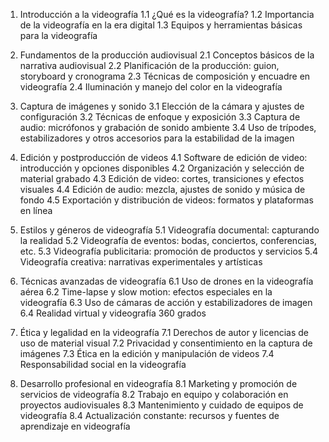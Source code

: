 1. Introducción a la videografía
   1.1 ¿Qué es la videografía?
   1.2 Importancia de la videografía en la era digital
   1.3 Equipos y herramientas básicas para la videografía

2. Fundamentos de la producción audiovisual
   2.1 Conceptos básicos de la narrativa audiovisual
   2.2 Planificación de la producción: guion, storyboard y cronograma
   2.3 Técnicas de composición y encuadre en videografía
   2.4 Iluminación y manejo del color en la videografía

3. Captura de imágenes y sonido
   3.1 Elección de la cámara y ajustes de configuración
   3.2 Técnicas de enfoque y exposición
   3.3 Captura de audio: micrófonos y grabación de sonido ambiente
   3.4 Uso de trípodes, estabilizadores y otros accesorios para la estabilidad de la imagen

4. Edición y postproducción de videos
   4.1 Software de edición de video: introducción y opciones disponibles
   4.2 Organización y selección de material grabado
   4.3 Edición de video: cortes, transiciones y efectos visuales
   4.4 Edición de audio: mezcla, ajustes de sonido y música de fondo
   4.5 Exportación y distribución de videos: formatos y plataformas en línea

5. Estilos y géneros de videografía
   5.1 Videografía documental: capturando la realidad
   5.2 Videografía de eventos: bodas, conciertos, conferencias, etc.
   5.3 Videografía publicitaria: promoción de productos y servicios
   5.4 Videografía creativa: narrativas experimentales y artísticas

6. Técnicas avanzadas de videografía
   6.1 Uso de drones en la videografía aérea
   6.2 Time-lapse y slow motion: efectos especiales en la videografía
   6.3 Uso de cámaras de acción y estabilizadores de imagen
   6.4 Realidad virtual y videografía 360 grados

7. Ética y legalidad en la videografía
   7.1 Derechos de autor y licencias de uso de material visual
   7.2 Privacidad y consentimiento en la captura de imágenes
   7.3 Ética en la edición y manipulación de videos
   7.4 Responsabilidad social en la videografía

8. Desarrollo profesional en videografía
   8.1 Marketing y promoción de servicios de videografía
   8.2 Trabajo en equipo y colaboración en proyectos audiovisuales
   8.3 Mantenimiento y cuidado de equipos de videografía
   8.4 Actualización constante: recursos y fuentes de aprendizaje en videografía
